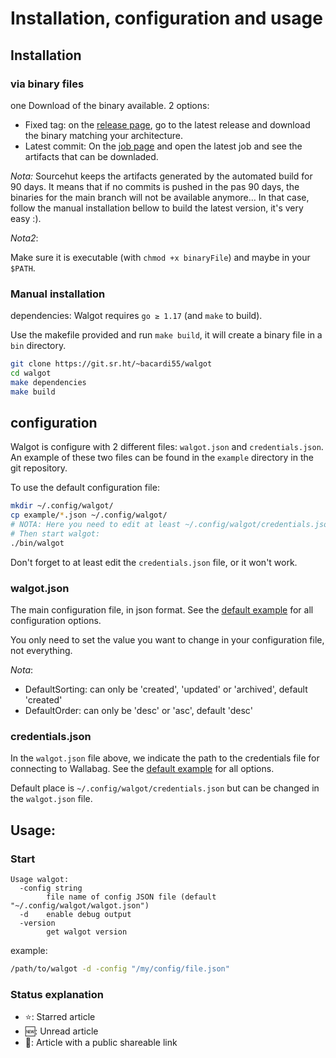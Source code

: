 # Installation, configuration and usage

## Installation

### via binary files

one Download of the binary available. 2 options:
- Fixed tag: on the [release page](https://git.sr.ht/~bacardi55/walgot/refs), go to the latest release and download the binary matching your architecture.
- Latest commit: On the [job page](https://builds.sr.ht/~bacardi55/walgot) and open the latest job and see the artifacts that can be downladed. 

*Nota:* Sourcehut keeps the artifacts generated by the automated build for 90 days. It means that if no commits is pushed in the pas 90 days, the binaries for the main branch will not be available anymore… In that case, follow the manual installation bellow to build the latest version, it's very easy :).

*Nota2*: 

Make sure it is executable (with `chmod +x binaryFile`) and maybe in your `$PATH`.

### Manual installation

dependencies: Walgot requires `go ≥ 1.17` (and `make` to build).

Use the makefile provided and run `make build`, it will create a binary file in a `bin` directory.

``` bash
git clone https://git.sr.ht/~bacardi55/walgot
cd walgot
make dependencies
make build
```


## configuration

Walgot is configure with 2 different files: `walgot.json` and `credentials.json`. An example of these two files can be found in the `example` directory in the git repository.

To use the default configuration file:

``` bash
mkdir ~/.config/walgot/
cp example/*.json ~/.config/walgot/
# NOTA: Here you need to edit at least ~/.config/walgot/credentials.json
# Then start walgot:
./bin/walgot
```

Don't forget to at least edit the `credentials.json` file, or it won't work.

### walgot.json

The main configuration file, in json format. See the [default example](/example/walgot.json) for all configuration options.

You only need to set the value you want to change in your configuration file, not everything.

*Nota*:
- DefaultSorting: can only be 'created', 'updated' or 'archived', default 'created'
- DefaultOrder: can only be 'desc' or 'asc', default 'desc'

### credentials.json

In the `walgot.json` file above, we indicate the path to the credentials file for connecting to Wallabag. See the [default example](/example/credentials.json) for all options.

Default place is `~/.config/walgot/credentials.json` but can be changed in the `walgot.json` file.


## Usage:

### Start

``` help
Usage walgot:
  -config string
    	file name of config JSON file (default "~/.config/walgot/walgot.json")
  -d	enable debug output
  -version
    	get walgot version
```

example:

``` bash
/path/to/walgot -d -config "/my/config/file.json"
```

### Status explanation

- ⭐: Starred article
- 🆕: Unread article
- 🔗: Article with a public shareable link
